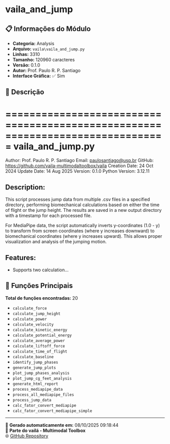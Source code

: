 # vaila_and_jump

## 📋 Informações do Módulo

- **Categoria:** Analysis
- **Arquivo:** `vaila\vaila_and_jump.py`
- **Linhas:** 3310
- **Tamanho:** 120960 caracteres
- **Versão:** 0.1.0
- **Autor:** Prof. Paulo R. P. Santiago
- **Interface Gráfica:** ✅ Sim

## 📖 Descrição


===============================================================================
vaila_and_jump.py
===============================================================================
Author: Prof. Paulo R. P. Santiago
Email: paulosantiago@usp.br
GitHub: https://github.com/vaila-multimodaltoolbox/vaila
Creation Date: 24 Oct 2024
Update Date: 14 Aug 2025
Version: 0.1.0
Python Version: 3.12.11

Description:
------------
This script processes jump data from multiple .csv files in a specified directory,
performing biomechanical calculations based on either the time of flight or the
jump height. The results are saved in a new output directory with a timestamp
for each processed file.

For MediaPipe data, the script automatically inverts y-coordinates (1.0 - y) to
transform from screen coordinates (where y increases downward) to biomechanical
coordinates (where y increases upward). This allows proper visualization and
analysis of the jumping motion.

Features:
---------
- Supports two calculation...

## 🔧 Funções Principais

**Total de funções encontradas:** 20

- `calculate_force`
- `calculate_jump_height`
- `calculate_power`
- `calculate_velocity`
- `calculate_kinetic_energy`
- `calculate_potential_energy`
- `calculate_average_power`
- `calculate_liftoff_force`
- `calculate_time_of_flight`
- `calculate_baseline`
- `identify_jump_phases`
- `generate_jump_plots`
- `plot_jump_phases_analysis`
- `plot_jump_cg_feet_analysis`
- `generate_html_report`
- `process_mediapipe_data`
- `process_all_mediapipe_files`
- `process_jump_data`
- `calc_fator_convert_mediapipe`
- `calc_fator_convert_mediapipe_simple`




---

📅 **Gerado automaticamente em:** 08/10/2025 09:18:44  
🔗 **Parte do vailá - Multimodal Toolbox**  
🌐 [GitHub Repository](https://github.com/vaila-multimodaltoolbox/vaila)

